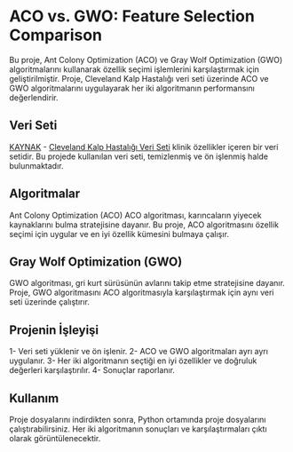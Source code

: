# ACO vs. GWO: Feature Selection Comparison
Bu proje, Ant Colony Optimization (ACO) ve Gray Wolf Optimization (GWO) algoritmalarını kullanarak özellik seçimi işlemlerini karşılaştırmak için geliştirilmiştir. Proje, Cleveland Kalp Hastalığı veri seti üzerinde ACO ve GWO algoritmalarını uygulayarak her iki algoritmanın performansını değerlendirir.

## Veri Seti
[KAYNAK](https://archive.ics.uci.edu/dataset/45/heart+disease) - [Cleveland Kalp Hastalığı Veri Seti](https://archive.ics.uci.edu/ml/machine-learning-databases/heart-disease/processed.cleveland.data) klinik özellikler içeren bir veri setidir. Bu projede kullanılan veri seti, temizlenmiş ve ön işlenmiş halde bulunmaktadır.

## Algoritmalar
Ant Colony Optimization (ACO)
ACO algoritması, karıncaların yiyecek kaynaklarını bulma stratejisine dayanır. Bu proje, ACO algoritmasını özellik seçimi için uygular ve en iyi özellik kümesini bulmaya çalışır.

## Gray Wolf Optimization (GWO)
GWO algoritması, gri kurt sürüsünün avlarını takip etme stratejisine dayanır. Proje, GWO algoritmasını ACO algoritmasıyla karşılaştırmak için aynı veri seti üzerinde çalıştırır.

## Projenin İşleyişi
1- Veri seti yüklenir ve ön işlenir.
2- ACO ve GWO algoritmaları ayrı ayrı uygulanır.
3- Her iki algoritmanın seçtiği en iyi özellikler ve doğruluk değerleri karşılaştırılır.
4- Sonuçlar raporlanır.

## Kullanım
Proje dosyalarını indirdikten sonra, Python ortamında proje dosyalarını çalıştırabilirsiniz. Her iki algoritmanın sonuçları ve karşılaştırmaları çıktı olarak görüntülenecektir.

